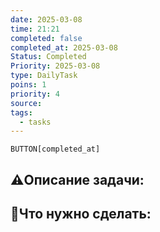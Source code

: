 ```yaml
---
date: 2025-03-08
time: 21:21
completed: false
completed_at: 2025-03-08
Status: Completed
Priority: 2025-03-08
type: DailyTask
poins: 1
priority: 4
source: 
tags:
  - tasks
---
```

`BUTTON[completed_at]`
## ⚠️Описание задачи:



## 📝Что нужно сделать:
